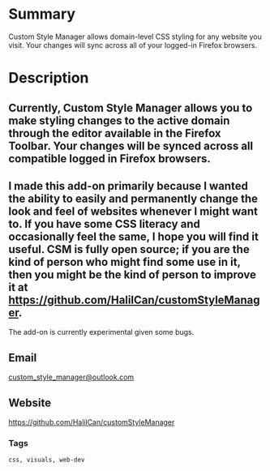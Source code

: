 # Summary

Custom Style Manager allows domain-level CSS styling for any website you visit. Your changes will sync across all of your logged-in Firefox browsers. 

# Description

Currently, Custom Style Manager allows you to make styling changes to the active domain through the editor available in the Firefox Toolbar. Your changes will be synced across all compatible logged in Firefox browsers.
---
I made this add-on primarily because I wanted the ability to easily and permanently change the look and feel of websites whenever I might want to. If you have some CSS literacy and occasionally feel the same, I hope you will find it useful.
CSM is fully open source; if you are the kind of person who might find some use in it, then you might be the kind of person to improve it at https://github.com/HalilCan/customStyleManager.
---
The add-on is currently experimental given some bugs.

## Email

custom_style_manager@outlook.com 

## Website

https://github.com/HalilCan/customStyleManager


### Tags
 	css, visuals, web-dev 